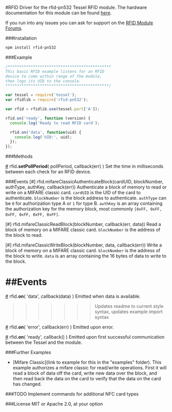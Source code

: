 #RFID
Driver for the rfid-pn532 Tessel RFID module. The hardware documentation for this module can be found [here](https://github.com/tessel/hardware/blob/master/modules-overview.md#rfid).

If you run into any issues you can ask for support on the [RFID Module Forums](http://forums.tessel.io/category/rfid).

###Installation
```sh
npm install rfid-pn532
```
###Example
```js
/*********************************************
This basic RFID example listens for an RFID
device to come within range of the module,
then logs its UID to the console.
*********************************************/

var tessel = require('tessel');
var rfidlib = require('rfid-pn532');

var rfid = rfidlib.use(tessel.port['A']); 

rfid.on('ready', function (version) {
  console.log('Ready to read RFID card');

  rfid.on('data', function(uid) {
    console.log('UID:', uid);
  });
});
```

###Methods

&#x20;<a href="#api-rfid-setPollPeriod-pollPeriod-callback-err-Set-the-time-in-milliseconds-between-each-check-for-an-RFID-device" name="api-rfid-setPollPeriod-pollPeriod-callback-err-Set-the-time-in-milliseconds-between-each-check-for-an-RFID-device">#</a> rfid<b>.setPollPeriod</b>( pollPeriod, callback(err) ) Set the time in milliseconds between each check for an RFID device.  

###Events
[#] rfid.mifareClassicAuthenticateBlock(cardUID, blockNumber, authType, authKey, callback(err)) Authenticate a block of memory to read or write on a MIFARE classic card. `cardUID` is the UID of the card to authenticate. `blockNumber` is the block address to authenticate. `authType` can be `0` for authorization type A or `1` for type B. `authKey` is an array containing the authorization key for the memory block, most commonly `[0xFF, 0xFF, 0xFF, 0xFF, 0xFF, 0xFF]`.

[#] rfid.mifareClassicReadBlock(blockNumber, callback(err, data)) Read a block of memory on a MIFARE classic card. `blockNumber` is the address of the block to read.

[#] rfid.mifareClassicWriteBlock(blockNumber, data, callback(err)) Write a block of memory on a MIFARE classic card. `blockNumber` is the address of the block to write. `data` is an array containing the 16 bytes of data to write to the block.

##Events
=======
&#x20;<a href="#api-rfid-on-data-callback-data-Emitted-when-data-is-available" name="api-rfid-on-data-callback-data-Emitted-when-data-is-available">#</a> rfid<b>.on</b>( 'data', callback(data) ) Emitted when data is available.  
>>>>>>> Updates readme to current style syntax, updates example import syntax

&#x20;<a href="#api-rfid-on-error-callback-err-Emitted-upon-error" name="api-rfid-on-error-callback-err-Emitted-upon-error">#</a> rfid<b>.on</b>( 'error', callback(err) ) Emitted upon error.  

&#x20;<a href="#api-rfid-on-ready-callback-Emitted-upon-first-successful-communication-between-the-Tessel-and-the-module" name="api-rfid-on-ready-callback-Emitted-upon-first-successful-communication-between-the-Tessel-and-the-module">#</a> rfid<b>.on</b>( 'ready', callback() ) Emitted upon first successful communication between the Tessel and the module.  

###Further Examples  
* [Mifare Classic](link to example for this in the "examples" folder). This example authorizes a mifare classic for read/write operations. First it will read a block of data off the card, write new data over the block, and then read back the data on the card to verify that the data on the card has changed.

###TODO
Implement commands for additional NFC card types

###License
MIT or Apache 2.0, at your option

